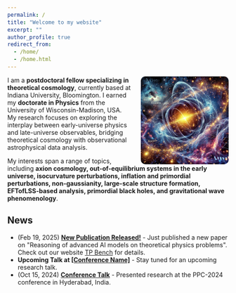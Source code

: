 ```yaml
---
permalink: /
title: "Welcome to my website"
excerpt: ""
author_profile: true
redirect_from: 
  - /home/
  - /home.html
---
```


<img src="/images/chatgpt.webp" alt="Cosmology Research" style="float: right; margin-left: 20px; width: 200px; border-radius: 10px;">

I am a **postdoctoral fellow specializing in theoretical cosmology**, currently based at Indiana University, Bloomington. I earned my **doctorate in Physics** from the University of Wisconsin-Madison, USA. My research focuses on exploring the interplay between early-universe physics and late-universe observables, bridging theoretical cosmology with observational astrophysical data analysis. 

My interests span a range of topics, including **axion cosmology, out-of-equilibrium systems in the early universe, isocurvature perturbations, inflation and primordial perturbations, non-gaussianity, large-scale structure formation, EFTofLSS-based analysis, primordial black holes, and gravitational wave phenomenology**. 
  
## News

<ul class="news-section">
  <li class="flashing-news">(Feb 19, 2025) <strong><a href="https://....." target="_blank">New Publication Released!</a></strong> - Just published a new paper on "Reasoning of advanced AI models on theoretical physics problems". Check out our website <a href="https://tpbench.org/" target="_blank">TP Bench</a> for details.</li>

  <li><strong>Upcoming Talk at <a href="https://..." target="_blank">[Conference Name]</a></strong> - Stay tuned for an upcoming research talk.</li>

  <li>(Oct 15, 2024) <strong><a href="https://indico.global/event/8004/contributions/72126/" target="_blank">Conference Talk</a></strong> - Presented research at the PPC-2024 conference in Hyderabad, India.</li>
</ul>


<!--
## News

- (Feb 19, 2025) **[New Publication Released!](https://.....)** - Just published a new paper on "Reasoning of advanced AI models on theoretical physics problems". Check out our website [TP Bench](https://tpbench.org/) for details.
- **Upcoming Talk at [....](https://...)** - Stay tuned for an upcoming research talk.
- (Oct 15, 2024) **[Conference talk](https://indico.global/event/8004/contributions/72126/)** -Presented research at the PPC-2024 conference in Hyderabad, India.

-->

